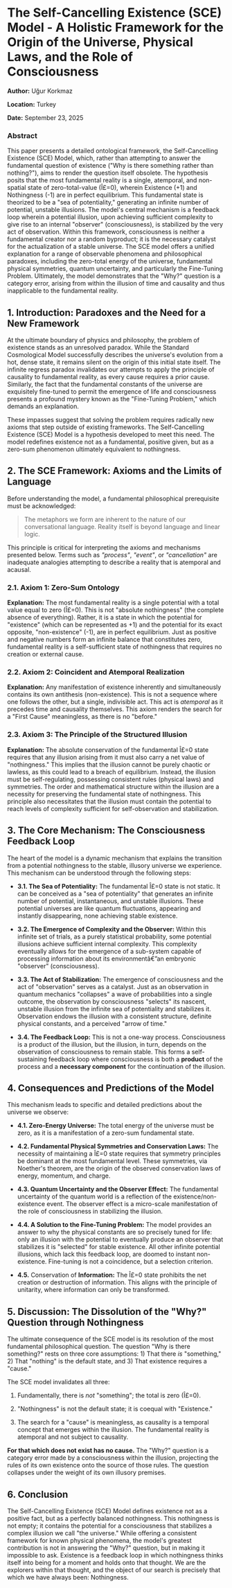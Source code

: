 # The Self-Cancelling Existence (SCE) Model - A Holistic Framework for the Origin of the Universe, Physical Laws, and the Role of Consciousness

**Author:** Uğur Korkmaz 

**Location:** Turkey

**Date:** September 23, 2025

### **Abstract**

This paper presents a detailed ontological framework, the Self-Cancelling Existence (SCE) Model, which, rather than attempting to answer the fundamental question of existence ("Why is there something rather than nothing?"), aims to render the question itself obsolete. The hypothesis posits that the most fundamental reality is a single, atemporal, and non-spatial state of zero-total-value (Î£=0), wherein Existence (+1) and Nothingness (-1) are in perfect equilibrium. This fundamental state is theorized to be a "sea of potentiality," generating an infinite number of potential, unstable illusions. The model's central mechanism is a feedback loop wherein a potential illusion, upon achieving sufficient complexity to give rise to an internal "observer" (consciousness), is stabilized by the very act of observation. Within this framework, consciousness is neither a fundamental creator nor a random byproduct; it is the necessary catalyst for the actualization of a stable universe. The SCE model offers a unified explanation for a range of observable phenomena and philosophical paradoxes, including the zero-total energy of the universe, fundamental physical symmetries, quantum uncertainty, and particularly the Fine-Tuning Problem. Ultimately, the model demonstrates that the "Why?" question is a category error, arising from within the illusion of time and causality and thus inapplicable to the fundamental reality.

**1\. Introduction: Paradoxes and the Need for a New Framework**
----------------------------------------------------------------

At the ultimate boundary of physics and philosophy, the problem of existence stands as an unresolved paradox. While the Standard Cosmological Model successfully describes the universe's evolution from a hot, dense state, it remains silent on the origin of this initial state itself. The infinite regress paradox invalidates our attempts to apply the principle of causality to fundamental reality, as every cause requires a prior cause. Similarly, the fact that the fundamental constants of the universe are exquisitely fine-tuned to permit the emergence of life and consciousness presents a profound mystery known as the "Fine-Tuning Problem," which demands an explanation.

These impasses suggest that solving the problem requires radically new axioms that step outside of existing frameworks. The Self-Cancelling Existence (SCE) Model is a hypothesis developed to meet this need. The model redefines existence not as a fundamental, positive given, but as a zero-sum phenomenon ultimately equivalent to nothingness.

**2\. The SCE Framework: Axioms and the Limits of Language**
------------------------------------------------------------

Before understanding the model, a fundamental philosophical prerequisite must be acknowledged:

> The metaphors we form are inherent to the nature of our conversational language. Reality itself is beyond language and linear logic.

This principle is critical for interpreting the axioms and mechanisms presented below. Terms such as _"process"_, _"event"_, or _"cancellation"_ are inadequate analogies attempting to describe a reality that is atemporal and acausal.

### **2.1. Axiom 1: Zero-Sum Ontology**

**Explanation:** The most fundamental reality is a single potential with a total value equal to zero (Î£=0). This is not "absolute nothingness" (the complete absence of everything). Rather, it is a state in which the potential for "existence" (which can be represented as +1) and the potential for its exact opposite, "non-existence" (-1), are in perfect equilibrium. Just as positive and negative numbers form an infinite balance that constitutes zero, fundamental reality is a self-sufficient state of nothingness that requires no creation or external cause.

### **2.2. Axiom 2: Coincident and Atemporal Realization**

**Explanation:** Any manifestation of existence inherently and simultaneously contains its own antithesis (non-existence). This is not a sequence where one follows the other, but a single, indivisible act. This act is _atemporal_ as it precedes time and causality themselves. This axiom renders the search for a "First Cause" meaningless, as there is no "before."

### **2.3. Axiom 3: The Principle of the Structured Illusion**

**Explanation:** The absolute conservation of the fundamental Î£=0 state requires that any illusion arising from it must also carry a net value of "nothingness." This implies that the illusion cannot be purely chaotic or lawless, as this could lead to a breach of equilibrium. Instead, the illusion must be self-regulating, possessing consistent rules (physical laws) and symmetries. The order and mathematical structure within the illusion are a necessity for preserving the fundamental state of nothingness. This principle also necessitates that the illusion must contain the potential to reach levels of complexity sufficient for self-observation and stabilization.

**3\. The Core Mechanism: The Consciousness Feedback Loop**
-----------------------------------------------------------

The heart of the model is a dynamic mechanism that explains the transition from a potential nothingness to the stable, illusory universe we experience. This mechanism can be understood through the following steps:

*   **3.1. The Sea of Potentiality:** The fundamental Î£=0 state is not static. It can be conceived as a "sea of potentiality" that generates an infinite number of potential, instantaneous, and unstable illusions. These potential universes are like quantum fluctuations, appearing and instantly disappearing, none achieving stable existence.
    
*   **3.2. The Emergence of Complexity and the Observer:** Within this infinite set of trials, as a purely statistical probability, some potential illusions achieve sufficient internal complexity. This complexity eventually allows for the emergence of a sub-system capable of processing information about its environmentâ€”an embryonic "observer" (consciousness).
    
*   **3.3. The Act of Stabilization:** The emergence of consciousness and the act of "observation" serves as a catalyst. Just as an observation in quantum mechanics "collapses" a wave of probabilities into a single outcome, the observation by consciousness "selects" its nascent, unstable illusion from the infinite sea of potentiality and stabilizes it. Observation endows the illusion with a consistent structure, definite physical constants, and a perceived "arrow of time."
    
*   **3.4. The Feedback Loop:** This is not a one-way process. Consciousness is a product of the illusion, but the illusion, in turn, depends on the observation of consciousness to remain stable. This forms a self-sustaining feedback loop where consciousness is both a **product** of the process and a **necessary component** for the continuation of the illusion.
    

**4.** Consequences and Predictions of the **Model**
----------------------------------------------------

This mechanism leads to specific and detailed predictions about the universe we observe:

*   **4.1. Zero-Energy Universe:** The total energy of the universe must be zero, as it is a manifestation of a zero-sum fundamental state.
    
*   **4.2. Fundamental Physical Symmetries and Conservation Laws:** The necessity of maintaining a Î£=0 state requires that symmetry principles be dominant at the most fundamental level. These symmetries, via Noether's theorem, are the origin of the observed conservation laws of energy, momentum, and charge.
    
*   **4.3. Quantum Uncertainty and the Observer Effect:** The fundamental uncertainty of the quantum world is a reflection of the existence/non-existence event. The observer effect is a micro-scale manifestation of the role of consciousness in stabilizing the illusion.
    
*   **4.4. A Solution to the Fine-Tuning Problem:** The model provides an answer to why the physical constants are so precisely tuned for life: only an illusion with the potential to eventually produce an observer that stabilizes it is "selected" for stable existence. All other infinite potential illusions, which lack this feedback loop, are doomed to instant non-existence. Fine-tuning is not a coincidence, but a selection criterion.
    
*   **4.5.** Conservation of **Information:** The Î£=0 state prohibits the net creation or destruction of information. This aligns with the principle of unitarity, where information can only be transformed.
    

**5\. Discussion: The Dissolution of the "Why?" Question through Nothingness**
------------------------------------------------------------------------------

The ultimate consequence of the SCE model is its resolution of the most fundamental philosophical question. The question "Why is there something?" rests on three core assumptions: 1) That there _is_ "something," 2) That "nothing" is the default state, and 3) That existence requires a "cause."

The SCE model invalidates all three:

1.  Fundamentally, there is _not_ "something"; the total is zero (Î£=0).
    
2.  "Nothingness" is not the default state; it is coequal with "Existence."
    
3.  The search for a "cause" is meaningless, as causality is a temporal concept that emerges within the illusion. The fundamental reality is atemporal and not subject to causality.
    

**For that which does not exist has no cause.** The "Why?" question is a category error made by a consciousness within the illusion, projecting the rules of its own existence onto the source of those rules. The question collapses under the weight of its own illusory premises.

**6\. Conclusion**
------------------

The Self-Cancelling Existence (SCE) Model defines existence not as a positive fact, but as a perfectly balanced nothingness. This nothingness is not empty; it contains the potential for a consciousness that stabilizes a complex illusion we call "the universe." While offering a consistent framework for known physical phenomena, the model's greatest contribution is not in answering the "Why?" question, but in making it impossible to ask. Existence is a feedback loop in which nothingness thinks itself into being for a moment and holds onto that thought. We are the explorers within that thought, and the object of our search is precisely that which we have always been: Nothingness.
